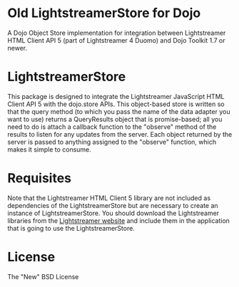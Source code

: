Old LightstreamerStore for Dojo
===============================

A Dojo Object Store implementation for integration between Lightstreamer HTML Client API 5 (part of Lightstreamer 4 Duomo) and Dojo Toolkit 1.7 or newer.

# LightstreamerStore
This package is designed to integrate the Lightstreamer JavaScript HTML Client API 5 with the dojo.store APIs. This object-based store is written so that the query method (to which you pass the name of the data adapter you want to use) returns a QueryResults object that is promise-based; all you need to do is attach a callback function to the "observe" method of the results to listen for any updates from the server. Each object returned by the server is passed to anything assigned to the "observe" function, which makes it simple to consume.

# Requisites
Note that the Lightstreamer HTML Client 5 library are not included as dependencies of the LightstreamerStore but are necessary to create an instance of LightstreamerStore. You should download the Lightstreamer libraries from the [Lightstreamer website](http://www.lightstreamer.com/download.htm) and include them in the application that is going to use the LightstreamerStore.

# License
The "New" BSD License
